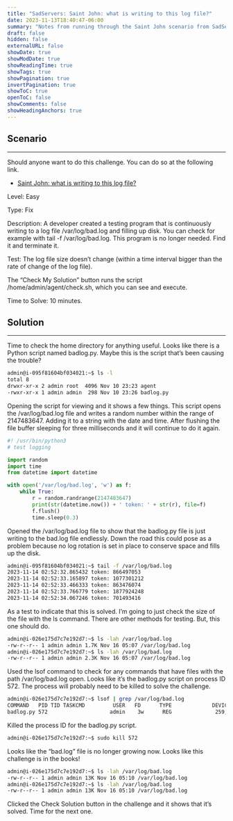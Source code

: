 ```yaml
---
title: "SadServers: Saint John: what is writing to this log file?"
date: 2023-11-13T18:40:47-06:00
summary: "Notes from running through the Saint John scenario from SadServers."
draft: false
hidden: false
externalURL: false
showDate: true
showModDate: true
showReadingTime: true
showTags: true
showPagination: true
invertPagination: true
showToC: true
openToC: false
showComments: false
showHeadingAnchors: true
---
```


## Scenario
---

Should anyone want to do this challenge. You can do so at the following 
link.

- [Saint John: what is writing to this log file?](https://sadservers.com/scenario/saint-john)

Level: Easy

Type: Fix

Description: A developer created a testing program that is continuously writing to a log file /var/log/bad.log and filling up disk. You can check for example with tail -f /var/log/bad.log. This program is no longer needed. Find it and terminate it.

Test: The log file size doesn’t change (within a time interval bigger than the rate of change of the log file).

The “Check My Solution” button runs the script /home/admin/agent/check.sh, which you can see and execute.

Time to Solve: 10 minutes.

## Solution
---

Time to check the home directory for anything useful. Looks like there is a Python script named badlog.py. Maybe this is the script that’s been causing the trouble?

```sh
admin@i-095f81604bf034021:~$ ls -l
total 8
drwxr-xr-x 2 admin root  4096 Nov 10 23:23 agent
-rwxr-xr-x 1 admin admin  298 Nov 10 23:26 badlog.py
```

Opening the script for viewing and it shows a few things. This script opens the /var/log/bad.log file and writes a random number within the range of 2147483647. Adding it to a string with the date and time. After flushing the file buffer sleeping for three milliseconds and it will continue to do it again.

```python
#! /usr/bin/python3
# test logging

import random
import time
from datetime import datetime

with open('/var/log/bad.log', 'w') as f:
    while True:
        r = random.randrange(2147483647)
        print(str(datetime.now()) + ' token: ' + str(r), file=f)
        f.flush()
        time.sleep(0.3)
```

Opened the /var/log/bad.log file to show that the badlog.py file is just writing to the bad.log file endlessly. Down the road this could pose as a problem because no log rotation is set in place to conserve space and fills up the disk.

```sh
admin@i-095f81604bf034021:~$ tail -f /var/log/bad.log
2023-11-14 02:52:32.865432 token: 866497053
2023-11-14 02:52:33.165897 token: 1077301212
2023-11-14 02:52:33.466333 token: 863476074
2023-11-14 02:52:33.766779 token: 1877924248
2023-11-14 02:52:34.067246 token: 701493416
```

As a test to indicate that this is solved. I’m going to just check the size of the file with the ls command. There are other methods for testing. But, this one should do.

```sh
admin@i-026e175d7c7e192d7:~$ ls -lah /var/log/bad.log 
-rw-r--r-- 1 admin admin 1.7K Nov 16 05:07 /var/log/bad.log
admin@i-026e175d7c7e192d7:~$ ls -lah /var/log/bad.log 
-rw-r--r-- 1 admin admin 2.3K Nov 16 05:07 /var/log/bad.log
```

Used the lsof command to check for any commands that have files with the path /var/log/bad.log open. Looks like it’s the badlog.py script on process ID 572. The process will probably need to be killed to solve the challenge.

```sh
admin@i-026e175d7c7e192d7:~$ lsof | grep /var/log/bad.log
COMMAND   PID TID TASKCMD         USER   FD      TYPE             DEVICE SIZE/OFF   NODE NAME
badlog.py 572                    admin    3w      REG              259,1    64779 265802 /var/log/bad.log
```

Killed the process ID for the badlog.py script.

```sh
admin@i-026e175d7c7e192d7:~$ sudo kill 572
```

Looks like the “bad.log” file is no longer growing now. Looks like this challenge is in the books!

```sh
admin@i-026e175d7c7e192d7:~$ ls -lah /var/log/bad.log 
-rw-r--r-- 1 admin admin 13K Nov 16 05:10 /var/log/bad.log
admin@i-026e175d7c7e192d7:~$ ls -lah /var/log/bad.log 
-rw-r--r-- 1 admin admin 13K Nov 16 05:10 /var/log/bad.log
```

Clicked the Check Solution button in the challenge and it shows that it’s solved. Time for the next one.